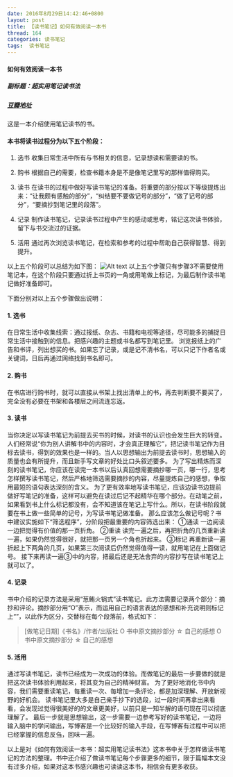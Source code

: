 ```yaml
---
date: 2016年8月29日14:42:46+0800
layout: post
title: 【读书笔记】如何有效阅读一本书
thread: 164
categories: 读书笔记
tags:  读书笔记
---
```


#### 如何有效阅读一本书
##### 副标题：超实用笔记读书法
##### [豆瓣地址](https://book.douban.com/subject/26789567/)

这是一本介绍使用笔记读书的书。

#### 本书将读书过程分为以下五个阶段：
1. 选书
收集日常生活中所有与书相关的信息，记录想读和需要读的书。

2. 购书
根据自己的需要，检查书籍本身是不是像笔记里写的那样值得购买。

3. 读书
在读书的过程中做好写读书笔记的准备。将重要的部分按以下等级提炼出来：“让我颇有感触的部分”，“纠结要不要做记号的部分”，“做了记号的部分”，“要摘抄到笔记里的段落”。

4. 记录
制作读书笔记，记录读书过程中产生的感动或思考，铭记这次读书体验，留下与书交流过的证据。

5. 活用
通过再次浏览读书笔记，在检索和参考的过程中帮助自己获得智慧、得到提升。

以上五个阶段可以总结为如下图：
![Alt text](http://www.hkjdy.cn/img/howToReadABook/reading_steps.png)
以上五个步骤只有步骤3不需要使用笔记本，在这个阶段只要通过折上书页的一角或用笔做上标记，为最后制作读书笔记做好准备即可。

下面分别对以上五个步骤做出说明：

#### 1. 选书
在日常生活中收集线索：通过报纸、杂志、书籍和电视等途径，尽可能多的捕捉日常生活中接触到的信息。把感兴趣的主题或书名都写到笔记里。
浏览报纸上的广告和书评，列出想买的书。如果忘了记录，或是记不清书名，可以只记下作者名或关键词，日后再通过网络找到书名即可。

#### 2. 购书
在书店进行购书时，就可以直接从书架上找出清单上的书，再去判断要不要买了，完全没有必要在书架和各楼层之间流连忘返。

#### 3. 读书
当你决定以写读书笔记为前提去买书的时候，对读书的认识也会发生巨大的转变。
人们经常说“你为别人讲解书中的内容时，才会真正理解它”，把记读书笔记作为目标去读书，得到的效果也是一样的。当人以思想输出为前提去读书时，思想输入的质量也会有所提升，而且新手写文章的好处比口头叙述要多。
为了写出精炼而深刻的读书笔记，你应该在读完一本书以后认真回想需要摘抄哪一页，哪一行，思考怎样撰写读书笔记，然后严格地筛选需要摘抄的内容，尽量提炼自己的感想，争取用最短的语句表达深刻的含义。
为了更有效率地写读书笔记，应该边读书边提前做好写笔记的准备，这样可以避免在读过后记不起精华在哪个部分。在动笔之前，如果看到书上什么标记都没有，会不知道该在笔记上写什么。所以，在读书阶段就要在书上做一些简单的记号，为写读书笔记做准备。
那么应该怎么做记号呢？书中建议实施如下“筛选程序”，分阶段把最重要的内容筛选出来：
①通读
一边阅读一边把觉得有价值的那一页折角。
②重读
读完一遍之后，再把折角的几页重新读一遍，如果仍然觉得很好，就把那一页另一个角也折起来。
③标记
再重新读一遍折起上下两角的几页，如果第三次阅读后仍然觉得值得一读，就用笔记在上面做记号。
接下来再读一遍③中的内容，把最后还是无法舍弃的内容抄写在读书笔记上就可以了。

#### 4. 记录
书中介绍的记录方法是采用“葱鲔火锅式”读书笔记。此方法需要记录两个部分：摘抄和评论。摘抄部分用“O”表示，而运用自己的语言表达的感想和补充说明则标记上“”，以此作为区分，交替标在每个段落前，格式如下：
> [做笔记日期]《书名》/作者/出版社
O 书中原文摘抄部分
☆ 自己的感想
O 书中原文摘抄部分
☆ 自己的感想

#### 5. 活用
通过写读书笔记，读书已经成为一次成功的体验。而做笔记的最后一步要做的就是把这次读书体验利用起来，将其变为自己的精神财富。
为了更好地消化书中内容，我们需要重读笔记，每重读一次、每增加一条评论，都是加深理解、开放新视野的好机会。
读书笔记里大多是自己亲手抄下的选段，过一段时间再拿出来看看，会发现过觉得很美好的的文章更美好，以前只是一知半解的语句现在可以彻底理解了。
最后一步就是思想输出，这一步需要一边参考写好的读书笔记，一边将输入脑中的学问输出，写博客是一个比较好的输入手段，在写博客有过程中可以把已经掌握的信息反刍，回味一遍。

以上是对《如何有效阅读一本书：超实用笔记读书法》这本书中关于怎样做读书笔记的方法的整理。书中还介绍了做读书笔记每个步骤更多的细节，限于篇幅本文没有过多介绍，如果对这本书感兴趣也可读读这本书，相信会有更多收获。
